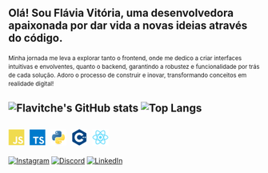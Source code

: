 ## Olá! Sou Flávia Vitória, uma desenvolvedora apaixonada por dar vida a novas ideias através do código.
<small>Minha jornada me leva a explorar tanto o frontend, onde me dedico a criar interfaces intuitivas e envolventes, quanto o backend, garantindo a robustez e funcionalidade por trás de cada solução. Adoro o processo de construir e inovar, transformando conceitos em realidade digital!</small>

![Flavitche's GitHub stats](https://github-readme-stats.vercel.app/api?username=Flavitche&show_icons=true&theme=synthwave)
![Top Langs](https://github-readme-stats.vercel.app/api/top-langs/?username=Flavitche&layout=compact&theme=synthwave)
---

<img src="https://raw.githubusercontent.com/devicons/devicon/master/icons/javascript/javascript-plain.svg" alt="JavaScript" width="32" height="32">&nbsp;&nbsp;<img src="https://raw.githubusercontent.com/devicons/devicon/master/icons/typescript/typescript-plain.svg" alt="TypeScript" width="32" height="32">&nbsp;&nbsp;<img src="https://raw.githubusercontent.com/devicons/devicon/master/icons/python/python-original.svg" alt="Python" width="32" height="32">&nbsp;&nbsp;<img src="https://raw.githubusercontent.com/devicons/devicon/master/icons/cplusplus/cplusplus-plain.svg" alt="C++" width="32" height="32">&nbsp;&nbsp;<img src="https://raw.githubusercontent.com/devicons/devicon/master/icons/react/react-original.svg" alt="React" width="32" height="32">
---

[![Instagram](https://img.shields.io/badge/Instagram-E4405F?style=for-the-badge&logo=instagram&logoColor=white)](https://instagram.com/flah_vitoria)
[![Discord](https://img.shields.io/badge/Discord-7289DA?style=for-the-badge&logo=discord&logoColor=white)](https://discordapp.com/users/1305658036064489534)
[![LinkedIn](https://img.shields.io/badge/LinkedIn-0077B5?style=for-the-badge&logo=linkedin&logoColor=white)](https://linkedin.com/in/flávia-vitória-38087b275)
